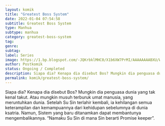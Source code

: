 ```yaml
---
layout: komik
title: "Greatest Boss System"
date: 2022-01-04 07:54:58
subtitle: Greatest Boss System
type: Manhua
subtype: manhua
category: greatest-boss-system
tag: 
genre: 
subtag: 
label: Series
image: https://1.bp.blogspot.com/-JQKrbklMHC0/X1b6XW7PrMI/AAAAAAAABXU/WYRIFcxTmBkOKhAVn-kkD8NTNURTGz7MQCLcBGAsYHQ/s72-c/greatestboss-e1581071653993.jpg
author: Postkomik
status: Ongoing / Completed
description: Siapa dia? Kenapa dia disebut Bos? Mungkin dia penguasa dunia yang tak kenal takut. Atau mungkin musuh terburuk umat manusia, yang meruntuhkan dunia. Setelah Su Sin terlahir kembali, ia kehilangan semua keterampilan dan kemampuannya dari kehidupan sebelumnya di dunia ksatria. Namun, Sistem yang baru ditanamkan dapat membantunya mengembalikannya. 
permalink: komik/greatest-boss-system/
---
```


Siapa dia? Kenapa dia disebut Bos? Mungkin dia penguasa dunia yang tak kenal takut. Atau mungkin musuh terburuk umat manusia, yang meruntuhkan dunia. Setelah Su Sin terlahir kembali, ia kehilangan semua keterampilan dan kemampuannya dari kehidupan sebelumnya di dunia ksatria. Namun, Sistem yang baru ditanamkan dapat membantunya mengembalikannya. “Namaku Su Sin di mana Sin berarti Promise keeper”.
